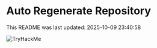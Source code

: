# Auto Regenerate Repository

This README was last updated: 2025-10-09 23:40:58

 ![TryHackMe](https://tryhackme.com/badge/533634)